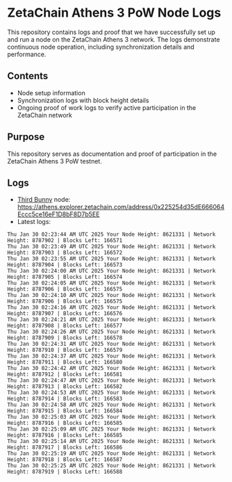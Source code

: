 # ZetaChain Athens 3 PoW Node Logs
This repository contains logs and proof that we have successfully set up and run a node on the ZetaChain Athens 3 network. The logs demonstrate continuous node operation, including synchronization details and performance.

## Contents
- Node setup information
- Synchronization logs with block height details
- Ongoing proof of work logs to verify active participation in the ZetaChain network

## Purpose
This repository serves as documentation and proof of participation in the ZetaChain Athens 3 PoW testnet.

## Logs

- [Third Bunny](https://thirdbunny.xyz/) node: https://athens.explorer.zetachain.com/address/0x225254d35dE666064Eccc5ce16eF1D8bF8D7b5EE
- Latest logs:
```
Thu Jan 30 02:23:44 AM UTC 2025 Your Node Height: 8621331 | Network Height: 8787902 | Blocks Left: 166571
Thu Jan 30 02:23:49 AM UTC 2025 Your Node Height: 8621331 | Network Height: 8787903 | Blocks Left: 166572
Thu Jan 30 02:23:55 AM UTC 2025 Your Node Height: 8621331 | Network Height: 8787904 | Blocks Left: 166573
Thu Jan 30 02:24:00 AM UTC 2025 Your Node Height: 8621331 | Network Height: 8787905 | Blocks Left: 166574
Thu Jan 30 02:24:05 AM UTC 2025 Your Node Height: 8621331 | Network Height: 8787906 | Blocks Left: 166575
Thu Jan 30 02:24:10 AM UTC 2025 Your Node Height: 8621331 | Network Height: 8787906 | Blocks Left: 166575
Thu Jan 30 02:24:16 AM UTC 2025 Your Node Height: 8621331 | Network Height: 8787907 | Blocks Left: 166576
Thu Jan 30 02:24:21 AM UTC 2025 Your Node Height: 8621331 | Network Height: 8787908 | Blocks Left: 166577
Thu Jan 30 02:24:26 AM UTC 2025 Your Node Height: 8621331 | Network Height: 8787909 | Blocks Left: 166578
Thu Jan 30 02:24:31 AM UTC 2025 Your Node Height: 8621331 | Network Height: 8787910 | Blocks Left: 166579
Thu Jan 30 02:24:37 AM UTC 2025 Your Node Height: 8621331 | Network Height: 8787911 | Blocks Left: 166580
Thu Jan 30 02:24:42 AM UTC 2025 Your Node Height: 8621331 | Network Height: 8787912 | Blocks Left: 166581
Thu Jan 30 02:24:47 AM UTC 2025 Your Node Height: 8621331 | Network Height: 8787913 | Blocks Left: 166582
Thu Jan 30 02:24:53 AM UTC 2025 Your Node Height: 8621331 | Network Height: 8787914 | Blocks Left: 166583
Thu Jan 30 02:24:58 AM UTC 2025 Your Node Height: 8621331 | Network Height: 8787915 | Blocks Left: 166584
Thu Jan 30 02:25:03 AM UTC 2025 Your Node Height: 8621331 | Network Height: 8787916 | Blocks Left: 166585
Thu Jan 30 02:25:09 AM UTC 2025 Your Node Height: 8621331 | Network Height: 8787916 | Blocks Left: 166585
Thu Jan 30 02:25:14 AM UTC 2025 Your Node Height: 8621331 | Network Height: 8787917 | Blocks Left: 166586
Thu Jan 30 02:25:19 AM UTC 2025 Your Node Height: 8621331 | Network Height: 8787918 | Blocks Left: 166587
Thu Jan 30 02:25:25 AM UTC 2025 Your Node Height: 8621331 | Network Height: 8787919 | Blocks Left: 166588
```
